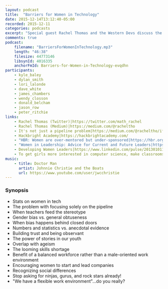 ```yaml
---
layout: podcast
title:  "Barriers for Women in Technology"
date: 2015-12-14T13:12:40-05:00
recorded: 2015-12-11
categories: podcasts
excerpt: "Special guest Rachel Thomas and the Western Devs discuss the barriers facing women when they enter and when they stay in technology"
comments: true
podcast:
    filename: "BarriersForWomenInTechnology.mp3"
    length: "46:38"
    filesize: 44773146
    libsynId: 4016335
    anchorFmId: Barriers-for-Women-in-Technology-evqdhn
participants:
    - kyle_baley
    - dylan_smith
    - lori_lalonde
    - dave_white
    - james_chambers
    - wendy_closson
    - donald_belcham
    - jason_row
    - peter_ritchie
links:
    - Rachel Thomas (Twitter)|https://twitter.com/math_rachel
    - Rachel Thomas (Medium)|https://medium.com/@racheltho
    - It's not just a pipeline problem|https://medium.com/@racheltho/if-you-think-women-in-tech-is-just-a-pipeline-problem-you-haven-t-been-paying-attention-cb7a2073b996
    - Hackbright Academy|https://hackbrightacademy.com/
    - "HBR: Women are over-mentored but under-sponsored|https://hbr.org/2010/08/women-are-over-mentored-but-un/"
    - "Women in Leadership: Advice for Current and Future Leaders|https://www.linkedin.com/pulse/women-leadership-advice-current-future-leaders-cindy-fornelli"
    - Developing Women Leaders|https://www.linkedin.com/pulse/20130101170009-60894986-developing-women-leaders-five-essentials
    - To get girls more interested in computer science, make classrooms less 'geeky'|http://www.washington.edu/news/2015/08/24/to-get-girls-more-interested-in-computer-science-make-classrooms-less-geeky/
music:
    - title: Doctor Man
      artist: Johnnie Christie and the Boats
      url: https://www.youtube.com/user/jwcchristie
---
```


### Synopsis

* Stats on women in tech
* The problem with focusing solely on the pipeline
* When teachers feed the stereotype
* Gender bias vs. general obtuseness
* When bias happens behind closed doors
* Numbers and statistics vs. anecdotal evidence
* Building trust and being observant
* The power of stories in our youth
* Overlap with ageism
* The looming skills shortage
* Benefit of a balanced workforce rather than a male-oriented work environment
* Encouraging women to start and lead companies
* Recognizing social differences
* Stop asking for ninjas, gurus, and rock stars already!
* "We have a flexible work environment"...do you really?
